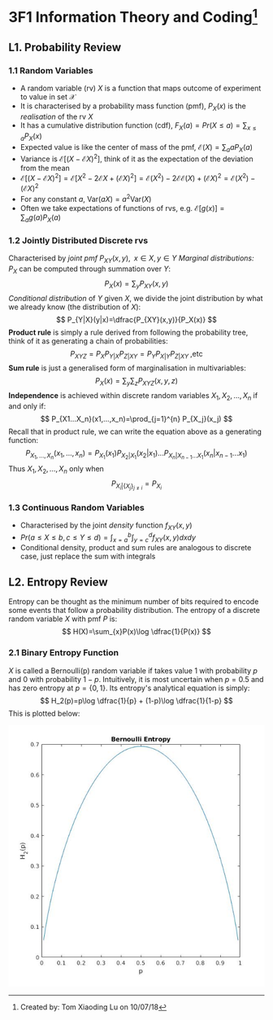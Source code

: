 # 3F1 Information Theory and Coding[^1]
[^1]:Created by: Tom Xiaoding  Lu on 10/07/18
## L1. Probability Review
### 1.1 Random Variables
* A random variable (rv) $X$ is a function that maps outcome of experiment to value in set $\mathcal{X}$
* It is characterised by a probability mass function (pmf), $P_X(x)$ is the *realisation* of the rv $X$
* It has a cumulative distribution function (cdf), $F_X(a)=Pr(X\leq a)=\sum_{x\leq a}P_X(x)$
* Expected value is like the center of mass of the pmf, $\mathcal{E}(X)=\sum_a aP_X(a)$
* Variance is $\mathcal{E}[(X-\mathcal{E}X)^2]$, think of it as the expectation of the deviation from the mean
* $\mathcal{E}[(X-\mathcal{E}X)^2] = \mathcal{E}[X^2-2\mathcal{E}X+(\mathcal{E}X)^2]=\mathcal{E}(X^2)-2\mathcal{E}\mathcal{E}(X)+(\mathcal{E}X)^2=\mathcal{E}(X^2)-(\mathcal{E}X)^2$
* For any constant $a$, $\textrm{Var}(aX)=a^2\textrm{Var}(X)$
* Often we take expectations of functions of rvs, e.g. $\mathcal{E}[g(x)]=\sum_ag(a)P_X(a)$
### 1.2 Jointly Distributed Discrete rvs
Characterised by *joint pmf* $P_{XY}(x,y),\;\;x\in X,y\in Y$
*Marginal distributions:* $P_X$ can be computed through summation over $Y$:
$$
P_X(x)=\sum_y P_{XY}(x,y)
$$
*Conditional distribution* of $Y$ given $X$, we divide the joint distribution by what we already know (the distribution of $X$):
$$
P_{Y|X}(y|x)=\dfrac{P_{XY}(x,y)}{P_X(x)}
$$
**Product rule** is simply a rule derived from following the probability tree, think of it as generating a chain of probabilities:
$$
P_{XYZ}=P_X P_{Y|X} P_{Z|XY}=P_Y P_{X|Y} P_{Z|XY}\; \textrm{,etc}
$$
**Sum rule** is just a generalised form of marginalisation in multivariables:
$$
P_X(x)=\sum_y \sum_z P_{XYZ}(x,y,z)
$$
**Independence** is achieved within discrete random variables $X_1,X_2,...,X_n$ if and only if:
$$
P_{X1...X_n}(x1,...,x_n)=\prod_{j=1}^{n} P_{X_j}(x_j)
$$
Recall that in product rule, we can write the equation above as a generating function:
$$
P_{X_1,...,X_n}(x_1,...,x_n)=P_{X_1}(x_1)P_{X_2|X_1}(x_2|x_1)...P_{X_n|X_{n-1}...X_1}(x_n|x_{n-1}...x_1)
$$
Thus $X_1,X_2,...,X_n$ only when
$$
P_{X_i|\{X_j\}_{j\neq i}}= P_{X_i}
$$
### 1.3 Continuous Random Variables
* Characterised by the joint *density* function $f_{XY}(x,y)$
* $Pr(a\leq X \leq b, c\leq Y \leq d)=\int_{x=a}^{b}\int_{y=c}^{d}f_{XY}(x,y)dxdy$
* Conditional density, product and sum rules are analogous to discrete case, just replace the sum with integrals
## L2. Entropy Review
Entropy can be thought as the minimum number of bits required to encode some events that follow a probability distribution. The entropy of a discrete random variable $X$ with pmf $P$ is:
$$
H(X)=\sum_{x}P(x)\log \dfrac{1}{P(x)}
$$
### 2.1 Binary Entropy Function
$X$ is called a Bernoulli(p) random variable if takes value 1 with probability $p$ and $0$ with probability $1-p$. Intuitively, it is most uncertain when $p=0.5$ and has zero entropy at $p=\{0,1\}$. Its entropy's analytical equation is simply:
$$
H_2(p)=p\log \dfrac{1}{p} + (1-p)\log \dfrac{1}{1-p}
$$
This is plotted below:
<center>

![bernouli](/assets/bernouli.jpg)
</center>
